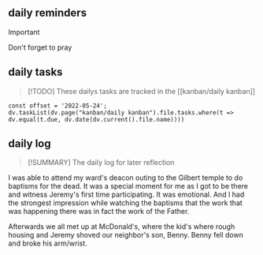 ## daily reminders
> [!IMPORTANT]
> Don't forget to pray

## daily tasks
> [!TODO]
> These dailys tasks are tracked in the [[kanban/daily kanban]]

```dataviewjs
const offset = '2022-05-24';
dv.taskList(dv.page("kanban/daily kanban").file.tasks.where(t => dv.equal(t.due, dv.date(dv.current().file.name))))
```

## daily log
> [!SUMMARY]
> The daily log for later reflection

I was able to attend my ward's deacon outing to the Gilbert temple to do baptisms for the dead. It was a special moment for me as I got to be there and witness Jeremy's first time participating. It was emotional. And I had the strongest impression while watching the baptisms that the work that was happening there was in fact the work of the Father.

Afterwards we all met up at McDonald's, where the kid's where rough housing and Jeremy shoved our neighbor's son, Benny. Benny fell down and broke his arm/wrist.